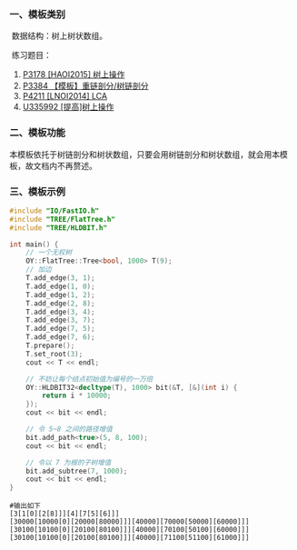 ### 一、模板类别

​	数据结构：树上树状数组。

​	练习题目：

1. [P3178 [HAOI2015] 树上操作](https://www.luogu.com.cn/problem/P3178)
2. [P3384 【模板】重链剖分/树链剖分](https://www.luogu.com.cn/problem/P3384)
3. [P4211 [LNOI2014] LCA](https://www.luogu.com.cn/problem/P4211)
4. [U335992 [提高]树上操作](https://www.luogu.com.cn/problem/U335992)

### 二、模板功能

​	本模板依托于树链剖分和树状数组，只要会用树链剖分和树状数组，就会用本模板，故文档内不再赘述。

### 三、模板示例

```c++
#include "IO/FastIO.h"
#include "TREE/FlatTree.h"
#include "TREE/HLDBIT.h"

int main() {
    // 一个无权树
    OY::FlatTree::Tree<bool, 1000> T(9);
    // 加边
    T.add_edge(3, 1);
    T.add_edge(1, 0);
    T.add_edge(1, 2);
    T.add_edge(2, 8);
    T.add_edge(3, 4);
    T.add_edge(3, 7);
    T.add_edge(7, 5);
    T.add_edge(7, 6);
    T.prepare();
    T.set_root(3);
    cout << T << endl;

    // 不妨让每个结点初始值为编号的一万倍
    OY::HLDBIT32<decltype(T), 1000> bit(&T, [&](int i) {
        return i * 10000;
    });
    cout << bit << endl;

    // 令 5~8 之间的路径增值
    bit.add_path<true>(5, 8, 100);
    cout << bit << endl;

    // 令以 7 为根的子树增值
    bit.add_subtree(7, 1000);
    cout << bit << endl;
}
```

```
#输出如下
[3[1[0][2[8]]][4][7[5][6]]]
[30000[10000[0][20000[80000]]][40000][70000[50000][60000]]]
[30100[10100[0][20100[80100]]][40000][70100[50100][60000]]]
[30100[10100[0][20100[80100]]][40000][71100[51100][61000]]]

```

